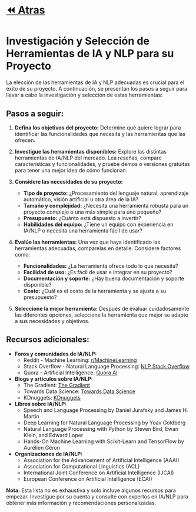 # [⏪ Atras](./README.md)
# Investigación y Selección de Herramientas de IA y NLP para su Proyecto

La elección de las herramientas de IA y NLP adecuadas es crucial para el éxito de su proyecto. A continuación, se presentan los pasos a seguir para llevar a cabo la investigación y selección de estas herramientas:

## Pasos a seguir:

1. **Defina los objetivos del proyecto:** Determine qué quiere lograr para identificar las funcionalidades que necesita y las herramientas que las ofrecen.

2. **Investigue las herramientas disponibles:** Explore las distintas herramientas de IA/NLP del mercado. Lea reseñas, compare características y funcionalidades, y pruebe demos o versiones gratuitas para tener una mejor idea de cómo funcionan.

3. **Considere las necesidades de su proyecto:**
    * **Tipo de proyecto:** ¿Procesamiento del lenguaje natural, aprendizaje automático, visión artificial u otra área de la IA?
    * **Tamaño y complejidad:** ¿Necesita una herramienta robusta para un proyecto complejo o una más simple para uno pequeño?
    * **Presupuesto:** ¿Cuánto está dispuesto a invertir?
    * **Habilidades del equipo:** ¿Tiene un equipo con experiencia en IA/NLP o necesita una herramienta fácil de usar?

4. **Evalúe las herramientas:** Una vez que haya identificado las herramientas adecuadas, comparelas en detalle. Considere factores como:
    * **Funcionalidades:** ¿La herramienta ofrece todo lo que necesita?
    * **Facilidad de uso:** ¿Es fácil de usar e integrar en su proyecto?
    * **Documentación y soporte:** ¿Hay buena documentación y soporte disponible?
    * **Costo:** ¿Cuál es el costo de la herramienta y se ajusta a su presupuesto?

5. **Seleccione la mejor herramienta:** Después de evaluar cuidadosamente las diferentes opciones, seleccione la herramienta que mejor se adapte a sus necesidades y objetivos.

## Recursos adicionales:

* **Foros y comunidades de IA/NLP:**
    * Reddit - Machine Learning: [r/MachineLearning](https://www.reddit.com/r/MachineLearning/)
    * Stack Overflow - Natural Language Processing: [NLP Stack Overflow](https://stackoverflow.com/questions/tagged/nlp)
    * Quora - Artificial Intelligence: [Quora AI](https://www.quora.com/topic/Artificial-Intelligence)
* **Blogs y artículos sobre IA/NLP:**
    * The Gradient: [The Gradient](https://thegradient.pub/)
    * Towards Data Science: [Towards Data Science](https://towardsdatascience.com/)
    * KDnuggets: [KDnuggets](https://www.kdnuggets.com/)
* **Libros sobre IA/NLP:**
    * Speech and Language Processing by Daniel Jurafsky and James H. Martin
    * Deep Learning for Natural Language Processing by Yoav Goldberg
    * Natural Language Processing with Python by Steven Bird, Ewan Klein, and Edward Loper
    * Hands-On Machine Learning with Scikit-Learn and TensorFlow by Aurélien Géron
* **Organizaciones de IA/NLP:**
    * Association for the Advancement of Artificial Intelligence (AAAI)
    * Association for Computational Linguistics (ACL)
    * International Joint Conference on Artificial Intelligence (IJCAI)
    * European Conference on Artificial Intelligence (ECAI)

**Nota:** Esta lista no es exhaustiva y solo incluye algunos recursos para empezar. Investigue por su cuenta y consulte con expertos en IA/NLP para obtener más información y recomendaciones personalizadas.
